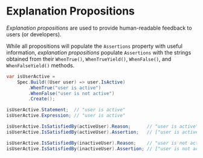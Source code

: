 # Explanation Propositions

_Explanation propositions_ are used to provide human-readable feedback to users (or developers).

While all propositions will populate the `Assertions` property with useful information, _explanation propositions_
populate `Assertions` with the strings obtained from their `WhenTrue()`, `WhenTrueYield()`, `WhenFalse()`, and
`WhenFalseYield()` methods.

```csharp
var isUserActive =
    Spec.Build((User user) => user.IsActive)
        .WhenTrue("user is active")
        .WhenFalse("user is not active")
        .Create();

isUserActive.Statement;  // "user is active"
isUserActive.Expression; // "user is active"

isUserActive.IsSatisfiedBy(activeUser).Reason;      // "user is active"
isUserActive.IsSatisfiedBy(activeUser).Assertion;   // ["user is active"]

isUserActive.IsSatisfiedBy(inactiveUser).Reason;    // "user is not active"
isUserActive.IsSatisfiedBy(inactiveUser).Assertion; // ["user is not active"]

```

